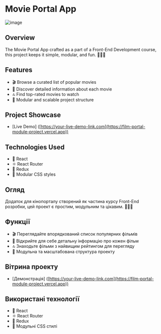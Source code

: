 # Movie Portal App

![image](https://github.com/TheReggie0414/Film-Portal-Module-Project-/assets/109174554/9a6f8ad7-483e-4c3a-8bb2-ea424fc8513e)

## Overview

The Movie Portal App crafted as a part of a Front-End Development course, this project keeps it simple, modular, and fun.  🍿🍿🍿

## Features

- 🎬 Browse a curated list of popular movies
- 🌟 Discover detailed information about each movie
- 🔝 Find top-rated movies to watch
- 🧩 Modular and scalable project structure

## Project Showcase

- [Live Demo] ([https://your-live-demo-link.com](https://film-portal-module-project.vercel.app))

## Technologies Used

- 🚀 React
- ⚛️ React Router
- 🔄 Redux
- 🎨 Modular CSS styles

## Огляд

Додаток для кінопорталу cтворений як частина курсу Front-End розробки, цей проект є простим, модульним та цікавим.  🍿🍿🍿

## Функції

- 🎬 Переглядайте впорядкований список популярних фільмів
- 🌟 Відкрийте для себе детальну інформацію про кожен фільм
- 🔝 Знаходьте фільми з найвищим рейтингом для перегляду
- 🧩 Модульна та масштабована структура проекту

## Вітрина проекту

- [Демонстрація] ([https://your-live-demo-link.com](https://film-portal-module-project.vercel.app))

## Використані технології

- 🚀 React
- ⚛️ React Router
- 🔄 Redux
- 🎨 Модульні CSS стилі
